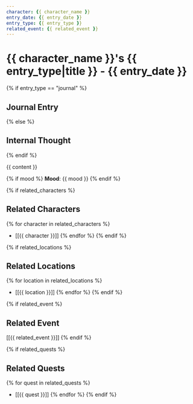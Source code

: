 ```yaml
---
character: {{ character_name }}
entry_date: {{ entry_date }}
entry_type: {{ entry_type }}
related_event: {{ related_event }}
---
```


# {{ character_name }}'s {{ entry_type|title }} - {{ entry_date }}

{% if entry_type == "journal" %}
## Journal Entry
{% else %}
## Internal Thought
{% endif %}

{{ content }}

{% if mood %}
**Mood**: {{ mood }}
{% endif %}

{% if related_characters %}
## Related Characters
{% for character in related_characters %}
- [[{{ character }}]]
{% endfor %}
{% endif %}

{% if related_locations %}
## Related Locations
{% for location in related_locations %}
- [[{{ location }}]]
{% endfor %}
{% endif %}

{% if related_event %}
## Related Event
[[{{ related_event }}]]
{% endif %}

{% if related_quests %}
## Related Quests
{% for quest in related_quests %}
- [[{{ quest }}]]
{% endfor %}
{% endif %}